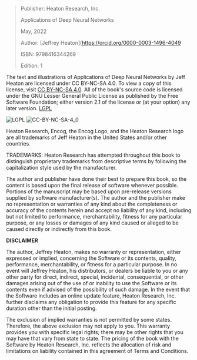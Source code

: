 > Publisher: Heaton Research, Inc.
>
> Applications of Deep Neural Networks
>
> May, 2022
>
> Author: [Jeffrey Heaton](https://orcid.org/0000-0003-1496-4049
>
> ISBN: 9798416344269
>
> Edition: 1

The text and illustrations of Applications of Deep Neural Networks by Jeff Heaton are licensed under CC BY-NC-SA 4.0. To view a copy of this license, visit [CC BY-NC-SA 4.0](https://creativecommons.org/licenses/by-nc-sa/4.0).
All of the book's source code is licensed under the GNU Lesser General Public License as published by the Free Software Foundation; either version 2.1 of the license or (at your option) any later version. [LGPL](https://www.gnu.org/licenses/lgpl-3.0.en.html)

![LGPL](https://github.com/jeffheaton/t81_558_deep_learning/blob/master/images/lgplv3-88x31.png?raw=true)
![CC-BY-NC-SA-4_0](https://github.com/jeffheaton/t81_558_deep_learning/blob/master/images/CC-BY-NC-SA-4_0.png?raw=true)

Heaton Research, Encog, the Encog Logo, and the Heaton Research logo are all trademarks of Jeff Heaton in the United States and/or other countries.

TRADEMARKS: Heaton Research has attempted throughout this book to distinguish proprietary trademarks from descriptive terms by following the capitalization style used by the manufacturer.

The author and publisher have done their best to prepare this book, so the content is based upon the final release of software whenever possible. Portions of the manuscript may be based upon pre-release versions supplied by software manufacturer(s). The author and the publisher make no representation or warranties of any kind about the completeness or accuracy of the contents herein and accept no liability of any kind, including but not limited to performance, merchantability, fitness for any particular purpose, or any losses or damages of any kind caused or alleged to be caused directly or indirectly from this book.

**DISCLAIMER**

The author, Jeffrey Heaton, makes no warranty or representation, either expressed or implied, concerning the Software or its contents, quality, performance, merchantability, or fitness for a particular purpose. In no event will Jeffrey Heaton, his distributors, or dealers be liable to you or any other party for direct, indirect, special, incidental, consequential, or other damages arising out of the use of or inability to use the Software or its contents even if advised of the possibility of such damage. In the event that the Software includes an online update feature, Heaton Research, Inc. further disclaims any obligation to provide this feature for any specific duration other than the initial posting.

The exclusion of implied warranties is not permitted by some states. Therefore, the above exclusion may not apply to you. This warranty provides you with specific legal rights; there may be other rights that you may have that vary from state to state. The pricing of the book with the Software by Heaton Research, Inc. reflects the allocation of risk and limitations on liability contained in this agreement of Terms and Conditions.
